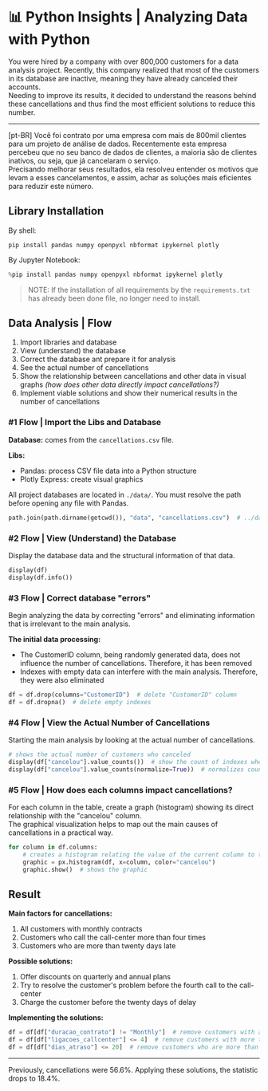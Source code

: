 # 📊 Python Insights | Analyzing Data with Python

You were hired by a company with over 800,000 customers for a data analysis
project. Recently, this company realized that most of the customers in its
database are inactive, meaning they have already canceled their accounts.  
Needing to improve its results, it decided to understand the reasons behind
these cancellations and thus find the most efficient solutions to reduce this
number.

---

\[pt-BR\] Você foi contrato por uma empresa com mais de 800mil clientes para um
projeto de análise de dados. Recentemente esta empresa percebeu que no seu banco
de dados de clientes, a maioria são de clientes inativos, ou seja, que já
cancelaram o serviço.  
Precisando melhorar seus resultados, ela resolveu entender os motivos que levam
a esses cancelamentos, e assim, achar as soluções mais eficientes para reduzir
este número.

## Library Installation

By shell:

```shell
pip install pandas numpy openpyxl nbformat ipykernel plotly
```

By Jupyter Notebook:

```python
%pip install pandas numpy openpyxl nbformat ipykernel plotly
```

> NOTE: If the installation of all requirements by the ` requirements.txt ` has
> already been done file, no longer need to install.

## Data Analysis | Flow

1. Import libraries and database
2. View (understand) the database
3. Correct the database ant prepare it for analysis
4. See the actual number of cancellations
5. Show the relationship between cancellations and other data in visual graphs
   *(how does other data directly impact cancellations?)*
6. Implement viable solutions and show their numerical results in the number of
   cancellations

### #1 Flow | Import the Libs and Database

**Database:** comes from the ` cancellations.csv ` file.

**Libs:**

* Pandas: process CSV file data into a Python structure
* Plotly Express: create visual graphics

All project databases are located in ` ./data/ `. You must resolve the path
before opening any file with Pandas.

```python
path.join(path.dirname(getcwd()), "data", "cancellations.csv")  # ../data/cancellations.csv
```

### #2 Flow | View (Understand) the Database

Display the database data and the structural information of that data.

```python
display(df)
display(df.info())
```

### #3 Flow | Correct database "errors"

Begin analyzing the data by correcting "errors" and eliminating information that
is irrelevant to the main analysis.

**The initial data processing:**

* The CustomerID column, being randomly generated data, does not influence the
  number of cancellations. Therefore, it has been removed
* Indexes with empty data can interfere with the main analysis. Therefore, they
  were also eliminated

```python
df = df.drop(columns="CustomerID")  # delete "CustomerID" column
df = df.dropna()  # delete empty indexes
```

### #4 Flow | View the Actual Number of Cancellations

Starting the main analysis by looking at the actual number of cancellations.

```python
# shows the actual number of customers who canceled
display(df["cancelou"].value_counts())  # show the count of indexes where there is a value in the "cancelou" column
display(df["cancelou"].value_counts(normalize=True))  # normalizes count value (%)
```

### #5 Flow | How does each columns impact cancellations?

For each column in the table, create a graph (histogram) showing its direct
relationship with the "cancelou" column.  
The graphical visualization helps to map out the main causes of cancellations in
a practical way.

```python
for column in df.columns:
    # creates a histogram relating the value of the current column to the "canceled" column.
    graphic = px.histogram(df, x=column, color="cancelou")
    graphic.show()  # shows the graphic
```

## Result

**Main factors for cancellations:**

1. All customers with monthly contracts
2. Customers who call the call-center more than four times
3. Customers who are more than twenty days late

**Possible solutions:**

1. Offer discounts on quarterly and annual plans
2. Try to resolve the customer's problem before the fourth call to the
   call-center
3. Charge the customer before the twenty days of delay

**Implementing the solutions:**

```python
df = df[df["duracao_contrato"] != "Monthly"]  # remove customers with a contract duration equal to “Monthly”
df = df[df["ligacoes_callcenter"] <= 4]  # remove customers with more than four calls to the call center
df = df[df["dias_atraso"] <= 20]  # remove customers who are more than twenty days late
```

---

Previously, cancellations were 56.6%. Applying these solutions, the statistic
drops to 18.4%.
